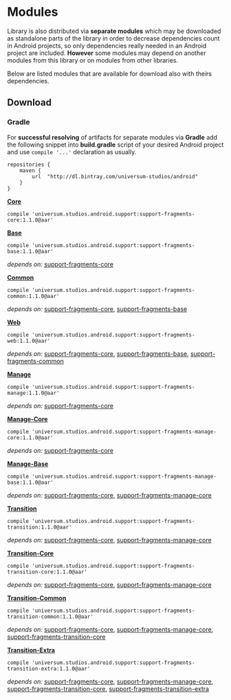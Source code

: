 Modules
===============

Library is also distributed via **separate modules** which may be downloaded as standalone parts of
the library in order to decrease dependencies count in Android projects, so only dependencies really
needed in an Android project are included. **However** some modules may depend on another modules
from this library or on modules from other libraries.

Below are listed modules that are available for download also with theirs dependencies.

## Download ##

### Gradle ###

For **successful resolving** of artifacts for separate modules via **Gradle** add the following snippet
into **build.gradle** script of your desired Android project and use `compile '...'` declaration
as usually.

    repositories {
        maven {
            url  "http://dl.bintray.com/universum-studios/android"
        }
    }

**[Core](https://github.com/universum-studios/android_fragments/tree/support-master/library/src/main)**

    compile 'universum.studios.android.support:support-fragments-core:1.1.0@aar'

**[Base](https://github.com/universum-studios/android_fragments/tree/support-master/library/src/base)**

    compile 'universum.studios.android.support:support-fragments-base:1.1.0@aar'

_depends on:_
[support-fragments-core](https://github.com/universum-studios/android_fragments/tree/support-master/library/src/main)

**[Common](https://github.com/universum-studios/android_fragments/tree/support-master/library/src/common)**

    compile 'universum.studios.android.support:support-fragments-common:1.1.0@aar'

_depends on:_
[support-fragments-core](https://github.com/universum-studios/android_fragments/tree/support-master/library/src/main),
[support-fragments-base](https://github.com/universum-studios/android_fragments/tree/support-master/library/src/base)

**[Web](https://github.com/universum-studios/android_fragments/tree/support-master/library/src/web)**

    compile 'universum.studios.android.support:support-fragments-web:1.1.0@aar'

_depends on:_
[support-fragments-core](https://github.com/universum-studios/android_fragments/tree/support-master/library/src/main),
[support-fragments-base](https://github.com/universum-studios/android_fragments/tree/support-master/library/src/base),
[support-fragments-common](https://github.com/universum-studios/android_fragments/tree/support-master/library/src/common)

**[Manage](https://github.com/universum-studios/android_fragments/tree/support-master/library/src/manage)**

    compile 'universum.studios.android.support:support-fragments-manage:1.1.0@aar'

_depends on:_
[support-fragments-core](https://github.com/universum-studios/android_fragments/tree/support-master/library/src/main)

**[Manage-Core](https://github.com/universum-studios/android_fragments/tree/support-master/library/src/manage/core)**

    compile 'universum.studios.android.support:support-fragments-manage-core:1.1.0@aar'

_depends on:_
[support-fragments-core](https://github.com/universum-studios/android_fragments/tree/support-master/library/src/main)

**[Manage-Base](https://github.com/universum-studios/android_fragments/tree/support-master/library/src/manage/base)**

    compile 'universum.studios.android.support:support-fragments-manage-base:1.1.0@aar'

_depends on:_
[support-fragments-core](https://github.com/universum-studios/android_fragments/tree/support-master/library/src/main),
[support-fragments-manage-core](https://github.com/universum-studios/android_fragments/tree/support-master/library/src/manage/core)

**[Transition](https://github.com/universum-studios/android_fragments/tree/support-master/library/src/transition)**

    compile 'universum.studios.android.support:support-fragments-transition:1.1.0@aar'

_depends on:_
[support-fragments-core](https://github.com/universum-studios/android_fragments/tree/support-master/library/src/main),
[support-fragments-manage-core](https://github.com/universum-studios/android_fragments/tree/support-master/library/src/manage/core)

**[Transition-Core](https://github.com/universum-studios/android_fragments/tree/support-master/library/src/transition/core)**

    compile 'universum.studios.android.support:support-fragments-transition-core:1.1.0@aar'

_depends on:_
[support-fragments-core](https://github.com/universum-studios/android_fragments/tree/support-master/library/src/main),
[support-fragments-manage-core](https://github.com/universum-studios/android_fragments/tree/support-master/library/src/manage/core)

**[Transition-Common](https://github.com/universum-studios/android_fragments/tree/support-master/library/src/transition/common)**

    compile 'universum.studios.android.support:support-fragments-transition-common:1.1.0@aar'

_depends on:_
[support-fragments-core](https://github.com/universum-studios/android_fragments/tree/support-master/library/src/main),
[support-fragments-manage-core](https://github.com/universum-studios/android_fragments/tree/support-master/library/src/manage/core),
[support-fragments-transition-core](https://github.com/universum-studios/android_fragments/tree/support-master/library/src/transition/core)

**[Transition-Extra](https://github.com/universum-studios/android_fragments/tree/support-master/library/src/transition/extra)**

    compile 'universum.studios.android.support:support-fragments-transition-extra:1.1.0@aar'

_depends on:_
[support-fragments-core](https://github.com/universum-studios/android_fragments/tree/support-master/library/src/main),
[support-fragments-manage-core](https://github.com/universum-studios/android_fragments/tree/support-master/library/src/manage/core),
[support-fragments-transition-core](https://github.com/universum-studios/android_fragments/tree/support-master/library/src/transition/core),
[support-fragments-transition-extra](https://github.com/universum-studios/android_fragments/tree/support-master/library/src/transition/extra)